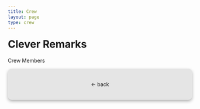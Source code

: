 ```yaml
---
title: Crew
layout: page
type: crew
---
```

<style>
    hr.has-background-black {
        display: none;
    }

    h1.title {
        display: none;
    }
</style>
<link rel="stylesheet" href="https://api.scyted.tv/wave-development/dashboard/scytedtv-resources.css">
<!-- <link rel="stylesheet" href="https://api.scyted.tv/wave-development/dashboard/mobile-lock.css"> -->
<body>

<!-- <div class="mobile-error">
  <div id="error-message" style="color: red;">
    ScytedTV Resources isn't currently available to mobile users at this time.
  </div>
</div> -->

<style>

  .banner h1 {
    margin-top: 20px;
  }

  .banner input {
    display: none;
  }

  /* .category {
    position: relative;
    text-align: center;
    background-color: #E5E5E5;
    border-radius: 10px;
    box-shadow: 0 4px 8px rgba(0, 0, 0, 0.3);
    padding: 20px;
    margin-bottom: 20px;
} */

  #credits {
      display: flex;
      flex-wrap: wrap;
    }
    .category-box {
      flex: 1 1 auto;
      margin: 10px;
      background-color: #E5E5E5;
    border-radius: 10px;
    box-shadow: 0 4px 8px rgba(0, 0, 0, 0.3);
    padding: 20px;
    margin-bottom: 20px;
    }

.category {
      font-weight: bold;
    }

.back {
  margin-bottom: 20px;
    cursor: pointer;
    position: relative;
    text-align: center;
    background-color: #E5E5E5;
    border-radius: 10px;
    box-shadow: 0 4px 8px rgba(0, 0, 0, 0.3);
    padding: 20px;
}

</style>

<div class="banner">
    <h1>Clever Remarks</h1>
    <p>Crew Members</p>
    <input type="text" class="search-bar" placeholder="Search shows...">
  </div>

  <div class="back" onclick="backButton()"><p>← back</p></div>

<div id="credits"></div>

  <script src="script.js"></script>

<!-- <script src="https://api.scyted.tv/wave-development/dashboard/page-loading-script.js"></script> -->
<script async src="https://www.googletagmanager.com/gtag/js?id=G-LF3ZTHGQHE"></script>

</body>
